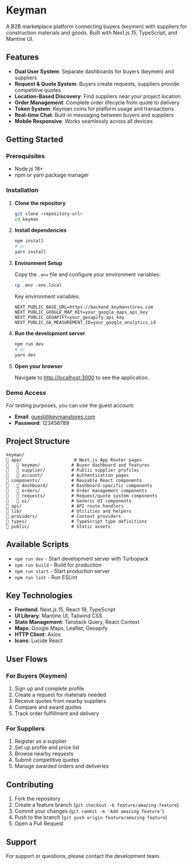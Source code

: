 # Keyman

A B2B marketplace platform connecting buyers (keymen) with suppliers for construction materials and goods. Built with Next.js 15, TypeScript, and Mantine UI.

## Features

- **Dual User System**: Separate dashboards for buyers (keymen) and suppliers
- **Request & Quote System**: Buyers create requests, suppliers provide competitive quotes
- **Location-Based Discovery**: Find suppliers near your project location
- **Order Management**: Complete order lifecycle from quote to delivery
- **Token System**: Keyman coins for platform usage and transactions
- **Real-time Chat**: Built-in messaging between buyers and suppliers
- **Mobile Responsive**: Works seamlessly across all devices

## Getting Started

### Prerequisites

- Node.js 18+
- npm or yarn package manager

### Installation

1. **Clone the repository**

   ```bash
   git clone <repository-url>
   cd keyman
   ```

2. **Install dependencies**

   ```bash
   npm install
   # or
   yarn install
   ```

3. **Environment Setup**

   Copy the `.env` file and configure your environment variables:

   ```bash
   cp .env .env.local
   ```

   Key environment variables:

   ```env
   NEXT_PUBLIC_BASE_URL=https://backend.keymanstores.com
   NEXT_PUBLIC_GOOGLE_MAP_KEY=your_google_maps_api_key
   NEXT_PUBLIC_GEOAPIFY=your_geoapify_api_key
   NEXT_PUBLIC_GA_MEASUREMENT_ID=your_google_analytics_id
   ```

4. **Run the development server**

   ```bash
   npm run dev
   # or
   yarn dev
   ```

5. **Open your browser**

   Navigate to [http://localhost:3000](http://localhost:3000) to see the application.

### Demo Access

For testing purposes, you can use the guest account:

- **Email**: guest@keymanstores.com
- **Password**: 123456789

## Project Structure

```
keyman/
   app/                    # Next.js App Router pages
      keyman/            # Buyer dashboard and features
      supplier/          # Public supplier profiles
      account/           # Authentication pages
   components/            # Reusable React components
      dashboard/         # Dashboard-specific components
      orders/            # Order management components
      requests/          # Request/quote system components
      ui/                # Generic UI components
   api/                   # API route handlers
   lib/                   # Utilities and helpers
   providers/             # Context providers
   types/                 # TypeScript type definitions
   public/                # Static assets
```

## Available Scripts

- `npm run dev` - Start development server with Turbopack
- `npm run build` - Build for production
- `npm run start` - Start production server
- `npm run lint` - Run ESLint

## Key Technologies

- **Frontend**: Next.js 15, React 19, TypeScript
- **UI Library**: Mantine UI, Tailwind CSS
- **State Management**: Tanstack Query, React Context
- **Maps**: Google Maps, Leaflet, Geoapify
- **HTTP Client**: Axios
- **Icons**: Lucide React

## User Flows

### For Buyers (Keymen)

1. Sign up and complete profile
2. Create a request for materials needed
3. Receive quotes from nearby suppliers
4. Compare and award quotes
5. Track order fulfillment and delivery

### For Suppliers

1. Register as a supplier
2. Set up profile and price list
3. Browse nearby requests
4. Submit competitive quotes
5. Manage awarded orders and deliveries

## Contributing

1. Fork the repository
2. Create a feature branch (`git checkout -b feature/amazing-feature`)
3. Commit your changes (`git commit -m 'Add amazing feature'`)
4. Push to the branch (`git push origin feature/amazing-feature`)
5. Open a Pull Request

## Support

For support or questions, please contact the development team.
